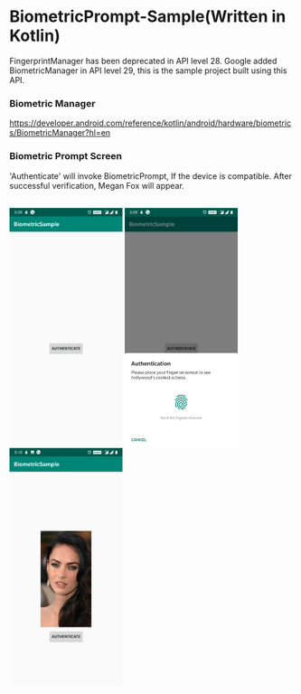 # BiometricPrompt-Sample(Written in Kotlin)

FingerprintManager has been deprecated in API level 28. Google added BiometricManager in API level 29, this is the sample project built using this API. 

### Biometric Manager
https://developer.android.com/reference/kotlin/android/hardware/biometrics/BiometricManager?hl=en


### Biometric Prompt Screen 

'Authenticate' will invoke BiometricPrompt, If the device is compatible. After successful verification, Megan Fox will appear.

<br /><img src="https://github.com/Pankaj-J/BiometricPrompt-Sample/blob/master/screenshots/one.jpg" alt="one" width="200"/> <img src="https://github.com/Pankaj-J/BiometricPrompt-Sample/blob/master/screenshots/two.jpg" alt="two" width="200"/> <img src="https://github.com/Pankaj-J/BiometricPrompt-Sample/blob/master/screenshots/three.jpg" alt="three" width="200"/>
